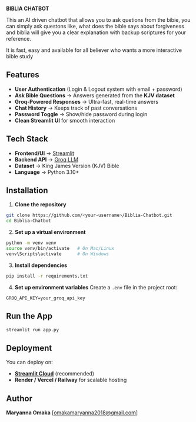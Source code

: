 **BIBLIA CHATBOT**

This an AI driven chatbot that allows you to ask quetions from the bibie,
you can simply ask questons like, what does the bible says about forgiveness
and biblia will give you a clear explanation with backup scriptures for your
reference.

It is fast, easy and available for all believer who wants a more interactive 
bible study


##  Features

*  **User Authentication** (Login & Logout system with email + password)
*  **Ask Bible Questions** → Answers generated from the **KJV dataset**
*  **Groq-Powered Responses** → Ultra-fast, real-time answers
*  **Chat History** → Keeps track of past conversations
*  **Password Toggle** → Show/hide password during login
*   **Clean Streamlit UI** for smooth interaction


## Tech Stack

* **Frontend/UI** → [Streamlit](https://streamlit.io/)
* **Backend API** → [Groq LLM](https://groq.com/)
* **Dataset** → King James Version (KJV) Bible
* **Language** → Python 3.10+


##  Installation

1. **Clone the repository**

```bash
git clone https://github.com/<your-username>/Biblia-Chatbot.git
cd Biblia-Chatbot
```

2. **Set up a virtual environment**

```bash
python -m venv venv
source venv/bin/activate   # On Mac/Linux
venv\Scripts\activate      # On Windows
```

3. **Install dependencies**

```bash
pip install -r requirements.txt
```

4. **Set up environment variables**
   Create a `.env` file in the project root:

```env
GROQ_API_KEY=your_groq_api_key
```

##  Run the App

```bash
streamlit run app.py
```

## Deployment

You can deploy on:

* **[Streamlit Cloud](https://streamlit.io/cloud)** (recommended)
* **Render / Vercel / Railway** for scalable hosting


##  Author

 **Maryanna Omaka**
 [omakamaryanna2018@gmail.com]
